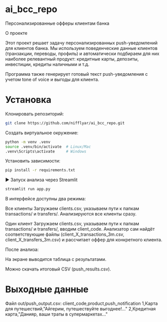 # ai_bcc_repo
Персонализированные офферы клиентам банка

О проекте

Этот проект решает задачу персонализированных push-уведомлений для клиентов банка.
Мы используем поведенческие данные клиентов (транзакции, переводы, профиль) и автоматически подбираем для них наиболее релевантный продукт: кредитные карты, депозиты, инвестиции, кредиты наличными и т.д.

Программа также генерирует готовый текст push-уведомления с учетом tone of voice и выгоды для клиента.

# Установка

Клонировать репозиторий:

```bash
git clone https://github.com/nifflyar/ai_bcc_repo.git
```

Создать виртуальное окружение:

```bash
python -m venv .venv
source .venv/bin/activate  # Linux/Mac
.venv\Scripts\activate     # Windows
```

Установить зависимости:

```bash
pip install -r requirements.txt
```

▶ Запуск анализа через Streamlit

```bash
streamlit run app.py
```

В интерфейсе доступны два режима:

Все клиенты
Загружаем clients.csv, указываем пути к папкам transactions/ и transfers/.
Анализируются все клиенты сразу.

Один клиент
Загружаем clients.csv, указываем пути к папкам transactions/ и transfers/, вводим client_code.
Анализатор сам найдёт соответствующие файлы (client_X_transactions_3m.csv, client_X_transfers_3m.csv) и рассчитает оффер для конкретного клиента.

После анализа:

На экране выводится таблица с результатами.

Можно скачать итоговый CSV (push_results.csv).

# Выходные данные

Файл out/push_output.csv:
  client_code,product,push_notification
  1,Карта для путешествий,"Айгерим, путешествуйте выгоднее!..."
  2,Кредитная карта,"Данияр, ваши траты в супермаркетах..."
